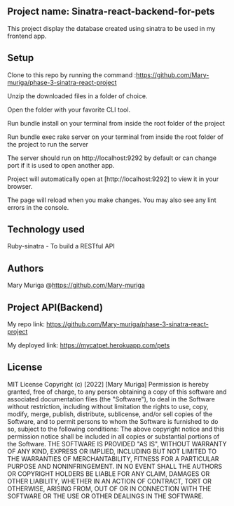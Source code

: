 ## Project name: Sinatra-react-backend-for-pets
This project display the database created  using sinatra to be used in my frontend app.

## Setup
Clone to this repo by running the command :https://github.com/Mary-muriga/phase-3-sinatra-react-project

Unzip the downloaded files in a folder of choice.

Open the folder with your favorite CLI tool.

Run bundle install on your terminal from inside the root folder of the project

Run bundle exec rake server on your terminal from inside the root folder of the project to run the server

The server should run on http://localhost:9292 by default or can change port if it is used to open another app.

Project will automatically open at [http://localhost:9292] to view it in your browser.

The page will reload when you make changes. You may also see any lint errors in the console.

## Technology used
Ruby-sinatra - To build a RESTful API

## Authors
Mary Muriga @https://github.com/Mary-muriga


## Project API(Backend)
My repo link: https://github.com/Mary-muriga/phase-3-sinatra-react-project

My deployed link: https://mycatpet.herokuapp.com/pets

## License
MIT License Copyright (c) [2022] [Mary Muriga] Permission is hereby granted, free of charge, to any person obtaining a copy of this software and associated documentation files (the "Software"), to deal in the Software without restriction, including without limitation the rights to use, copy, modify, merge, publish, distribute, sublicense, and/or sell copies of the Software, and to permit persons to whom the Software is furnished to do so, subject to the following conditions: The above copyright notice and this permission notice shall be included in all copies or substantial portions of the Software. THE SOFTWARE IS PROVIDED "AS IS", WITHOUT WARRANTY OF ANY KIND, EXPRESS OR IMPLIED, INCLUDING BUT NOT LIMITED TO THE WARRANTIES OF MERCHANTABILITY, FITNESS FOR A PARTICULAR PURPOSE AND NONINFRINGEMENT. IN NO EVENT SHALL THE AUTHORS OR COPYRIGHT HOLDERS BE LIABLE FOR ANY CLAIM, DAMAGES OR OTHER LIABILITY, WHETHER IN AN ACTION OF CONTRACT, TORT OR OTHERWISE, ARISING FROM, OUT OF OR IN CONNECTION WITH THE SOFTWARE OR THE USE OR OTHER DEALINGS IN THE SOFTWARE.